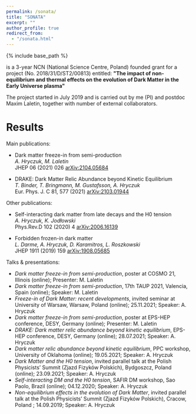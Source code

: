 ```yaml
---
permalink: /sonata/
title: "SONATA"
excerpt: ""
author_profile: true
redirect_from:
  - "/sonata.html"
---
```


{% include base_path %}

is a 3-year NCN (National Science Centre, Poland) founded grant for a project (No. 2018/31/D/ST2/00813) entitled:
**"The impact of non-equilibrium and thermal effects on the evolution of Dark Matter in the Early Universe plasma"**

The project started in July 2019 and is carried out by me (PI) and postdoc Maxim Laletin, together with number of external collaborators.

Results
======

Main publications:
* Dark matter freeze-in from semi-production <br>
_A. Hryczuk, M. Laletin_ <br>
JHEP 06 (2021) 026 [arXiv:2104.05684](https://arxiv.org/abs/2104.05684)

* DRAKE: Dark Matter Relic Abundance beyond Kinetic Equilibrium <br>
_T. Binder, T. Bringmann, M. Gustafsson, A. Hryczuk_ <br>
Eur. Phys. J. C 81, 577 (2021) [arXiv:2103.01944](https://arxiv.org/abs/2103.01944)

Other publications:
* Self-interacting dark matter from late decays and the H0 tension <br>
_A. Hryczuk, K. Jodłowski_ <br>
Phys.Rev.D 102 (2020) 4 [arXiv:2006.16139](https://arxiv.org/abs/2006.16139)

* Forbidden frozen-in dark matter <br>
_L. Darme, A. Hryczuk, D. Karamitros, L. Roszkowski_ <br>
JHEP 1911 (2019) 159 [arXiv:1908.05685](https://arxiv.org/abs/1908.05685)

Talks & presentations:
* _Dark matter freeze-in from semi-production_, poster at COSMO 21, Illinois (online); Presenter: M. Laletin
* _Dark matter freeze-in from semi-production_, 17th TAUP 2021, Valencia, Spain (online); Speaker: M. Laletin
* _Freeze-in of Dark Matter: recent developments_, invited seminar at University of Warsaw, Warsaw, Poland (online); 25.11.2021; Speaker: A. Hryczuk
* _Dark matter freeze-in from semi-production_, poster at EPS-HEP conference, DESY, Germany (online); Presenter: M. Laletin
* _DRAKE: Dark matter relic abundance beyond kinetic equilibrium_, EPS-HEP conference, DESY, Germany (online); 28.07.2021; Speaker: A. Hryczuk
* _Dark matter relic abundance beyond kinetic equilibrium_, PPC workshop, University of Oklahoma (online); 19.05.2021; Speaker: A. Hryczuk
* _Dark Matter and the H0 tension_, invited parallel talk at the Polish Physicists’ Summit (Zjazd Fizyków Polskich), Bydgoszcz, Poland (online); 23.09.2021; Speaker: A. Hryczuk
* _Self-interacting DM and the H0 tension_,  SAFIR DM workshop, Sao Paolo, Brazil (online); 04.12.2020; Speaker: A. Hryczuk
* _Non-equilibrium effects in the evolution of Dark Matter_, invited parallel talk at the Polish Physicists’ Summit (Zjazd Fizyków Polskich), Cracow, Poland ; 14.09.2019; Speaker: A. Hryczuk
